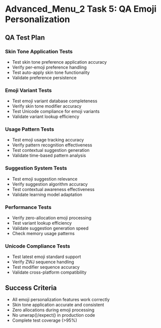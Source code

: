 # Advanced_Menu_2 Task 5: QA Emoji Personalization

## QA Test Plan

### Skin Tone Application Tests
- Test skin tone preference application accuracy
- Verify per-emoji preference handling
- Test auto-apply skin tone functionality
- Validate preference persistence

### Emoji Variant Tests
- Test emoji variant database completeness
- Verify skin tone modifier accuracy
- Test Unicode compliance for emoji variants
- Validate variant lookup efficiency

### Usage Pattern Tests
- Test emoji usage tracking accuracy
- Verify pattern recognition effectiveness
- Test contextual suggestion generation
- Validate time-based pattern analysis

### Suggestion System Tests
- Test emoji suggestion relevance
- Verify suggestion algorithm accuracy
- Test contextual awareness effectiveness
- Validate learning model adaptation

### Performance Tests
- Verify zero-allocation emoji processing
- Test variant lookup efficiency
- Validate suggestion generation speed
- Check memory usage patterns

### Unicode Compliance Tests
- Test latest emoji standard support
- Verify ZWJ sequence handling
- Test modifier sequence accuracy
- Validate cross-platform compatibility

## Success Criteria
- All emoji personalization features work correctly
- Skin tone application accurate and consistent
- Zero allocations during emoji processing
- No unwrap()/expect() in production code
- Complete test coverage (>95%)